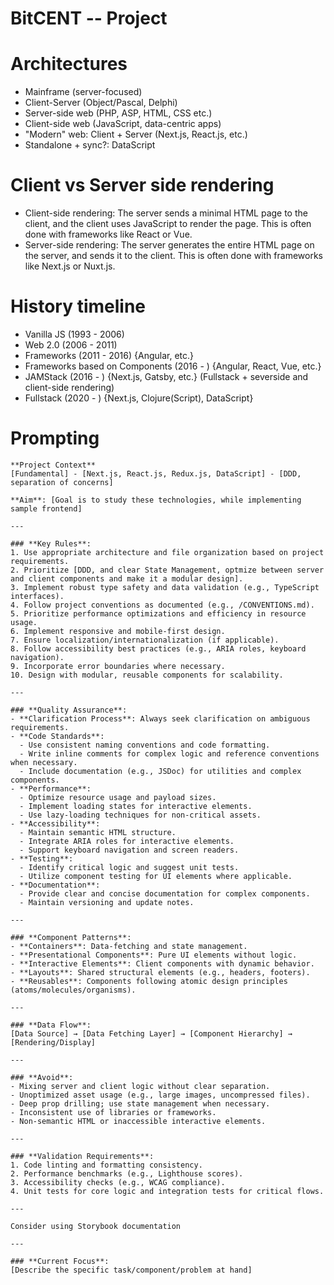 # BitCENT -- Project

# Architectures

- Mainframe (server-focused)
- Client-Server (Object/Pascal, Delphi)
- Server-side web (PHP, ASP, HTML, CSS etc.)
- Client-side web (JavaScript, data-centric apps)
- "Modern" web: Client + Server (Next.js, React.js, etc.)
- Standalone + sync?: DataScript

# Client vs Server side rendering

- Client-side rendering: The server sends a minimal HTML page to the client, and the client uses JavaScript to render the page. This is often done with frameworks like React or Vue.
- Server-side rendering: The server generates the entire HTML page on the server, and sends it to the client. This is often done with frameworks like Next.js or Nuxt.js.

# History timeline

- Vanilla JS (1993 - 2006)
- Web 2.0 (2006 - 2011)
- Frameworks (2011 - 2016) {Angular, etc.}
- Frameworks based on Components (2016 - ) {Angular, React, Vue, etc.}
- JAMStack (2016 - ) {Next.js, Gatsby, etc.} (Fullstack + severside and client-side rendering)
- Fullstack (2020 - ) {Next.js, Clojure(Script), DataScript}


# Prompting

```
**Project Context**
[Fundamental] - [Next.js, React.js, Redux.js, DataScript] - [DDD, separation of concerns]

**Aim**: [Goal is to study these technologies, while implementing sample frontend]

---

### **Key Rules**:
1. Use appropriate architecture and file organization based on project requirements.
2. Prioritize [DDD, and clear State Management, optmize between server and client components and make it a modular design].
3. Implement robust type safety and data validation (e.g., TypeScript interfaces).
4. Follow project conventions as documented (e.g., /CONVENTIONS.md).
5. Prioritize performance optimizations and efficiency in resource usage.
6. Implement responsive and mobile-first design.
7. Ensure localization/internationalization (if applicable).
8. Follow accessibility best practices (e.g., ARIA roles, keyboard navigation).
9. Incorporate error boundaries where necessary.
10. Design with modular, reusable components for scalability.

---

### **Quality Assurance**:
- **Clarification Process**: Always seek clarification on ambiguous requirements.
- **Code Standards**:
  - Use consistent naming conventions and code formatting.
  - Write inline comments for complex logic and reference conventions when necessary.
  - Include documentation (e.g., JSDoc) for utilities and complex components.
- **Performance**:
  - Optimize resource usage and payload sizes.
  - Implement loading states for interactive elements.
  - Use lazy-loading techniques for non-critical assets.
- **Accessibility**:
  - Maintain semantic HTML structure.
  - Integrate ARIA roles for interactive elements.
  - Support keyboard navigation and screen readers.
- **Testing**:
  - Identify critical logic and suggest unit tests.
  - Utilize component testing for UI elements where applicable.
- **Documentation**:
  - Provide clear and concise documentation for complex components.
  - Maintain versioning and update notes.

---

### **Component Patterns**:
- **Containers**: Data-fetching and state management.
- **Presentational Components**: Pure UI elements without logic.
- **Interactive Elements**: Client components with dynamic behavior.
- **Layouts**: Shared structural elements (e.g., headers, footers).
- **Reusables**: Components following atomic design principles (atoms/molecules/organisms).

---

### **Data Flow**:
[Data Source] → [Data Fetching Layer] → [Component Hierarchy] → [Rendering/Display]

---

### **Avoid**:
- Mixing server and client logic without clear separation.
- Unoptimized asset usage (e.g., large images, uncompressed files).
- Deep prop drilling; use state management when necessary.
- Inconsistent use of libraries or frameworks.
- Non-semantic HTML or inaccessible interactive elements.

---

### **Validation Requirements**:
1. Code linting and formatting consistency.
2. Performance benchmarks (e.g., Lighthouse scores).
3. Accessibility checks (e.g., WCAG compliance).
4. Unit tests for core logic and integration tests for critical flows.

---

Consider using Storybook documentation

---

### **Current Focus**:
[Describe the specific task/component/problem at hand]
```
